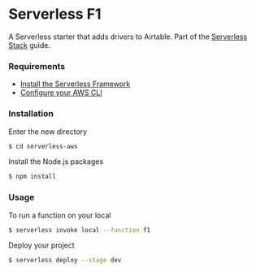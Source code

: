 # Serverless F1

A Serverless starter that adds drivers to Airtable. 
Part of the [Serverless Stack](http://serverless-stack.com) guide.

### Requirements

- [Install the Serverless Framework](https://serverless.com/framework/docs/providers/aws/guide/installation/)
- [Configure your AWS CLI](https://serverless.com/framework/docs/providers/aws/guide/credentials/)

### Installation

Enter the new directory

``` bash
$ cd serverless-aws
```

Install the Node.js packages

``` bash
$ npm install
```

### Usage

To run a function on your local

``` bash
$ serverless invoke local --function f1
```

Deploy your project

``` bash
$ serverless deploy --stage dev
```
